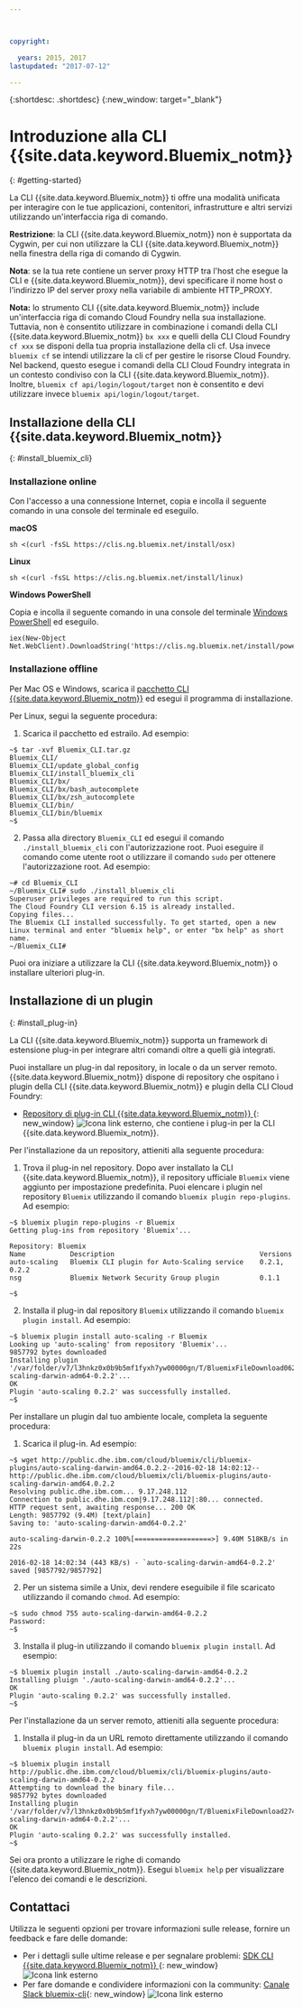 ```yaml
---



copyright:

  years: 2015, 2017
lastupdated: "2017-07-12"

---
```



{:shortdesc: .shortdesc}
{:new_window: target="_blank"}

# Introduzione alla CLI {{site.data.keyword.Bluemix_notm}}
{: #getting-started}

La CLI {{site.data.keyword.Bluemix_notm}} ti offre una modalità unificata per interagire con le tue applicazioni, contenitori, infrastrutture e altri servizi utilizzando un'interfaccia riga di comando. 

**Restrizione**: la CLI {{site.data.keyword.Bluemix_notm}} non è supportata da Cygwin, per cui non utilizzare la CLI {{site.data.keyword.Bluemix_notm}} nella finestra della riga di comando di Cygwin.

**Nota**: se la tua rete contiene un server proxy HTTP tra l'host che esegue la CLI e {{site.data.keyword.Bluemix_notm}}, devi specificare il nome host o l'indirizzo IP del server proxy nella variabile di ambiente HTTP_PROXY.

**Nota:** lo strumento CLI {{site.data.keyword.Bluemix_notm}} include un'interfaccia riga di comando Cloud Foundry nella sua installazione. Tuttavia, non è consentito utilizzare in combinazione i comandi della CLI {{site.data.keyword.Bluemix_notm}} `bx xxx` e quelli della CLI Cloud Foundry `cf xxx` se disponi della tua propria installazione della cli cf. Usa invece `bluemix cf` se intendi utilizzare la cli cf per gestire le risorse Cloud Foundry. Nel backend, questo esegue i comandi della CLI Cloud Foundry integrata in un contesto condiviso con la CLI {{site.data.keyword.Bluemix_notm}}.  Inoltre,  `bluemix cf api/login/logout/target` non è consentito e devi utilizzare invece `bluemix api/login/logout/target`.

## Installazione della CLI {{site.data.keyword.Bluemix_notm}}
{: #install_bluemix_cli}

<!-- Online installation Currently Production Only! Please don't forget to replace the domain name-->

### Installazione online

Con l'accesso a una connessione Internet, copia e incolla il seguente comando in una console del terminale ed eseguilo.

**macOS**
```
sh <(curl -fsSL https://clis.ng.bluemix.net/install/osx)
```

**Linux**
```
sh <(curl -fsSL https://clis.ng.bluemix.net/install/linux)
```

**Windows PowerShell**

Copia e incolla il seguente comando in una console del terminale [Windows PowerShell](https://msdn.microsoft.com/en-us/powershell/scripting/getting-started/getting-started-with-windows-powershell) ed eseguilo.
```
iex(New-Object Net.WebClient).DownloadString('https://clis.ng.bluemix.net/install/powershell')
```

### Installazione offline

<!-- End of online installation -->

Per Mac OS e Windows, scarica il [pacchetto CLI {{site.data.keyword.Bluemix_notm}}](/docs/cli/index.html#downloads) ed esegui il programma di installazione.

Per Linux, segui la seguente procedura:

  1. Scarica il pacchetto ed estrailo. Ad
esempio:

  ```
  ~$ tar -xvf Bluemix_CLI.tar.gz
  Bluemix_CLI/
  Bluemix_CLI/update_global_config
  Bluemix_CLI/install_bluemix_cli
  Bluemix_CLI/bx/
  Bluemix_CLI/bx/bash_autocomplete
  Bluemix_CLI/bx/zsh_autocomplete
  Bluemix_CLI/bin/
  Bluemix_CLI/bin/bluemix
  ~$
  ```

  2. Passa alla directory `Bluemix_CLI` ed esegui il comando `./install_bluemix_cli` con l'autorizzazione root. Puoi eseguire il comando come utente root o utilizzare il comando `sudo` per ottenere l'autorizzazione root. Ad
esempio:

  ```
  ~# cd Bluemix_CLI
  ~/Bluemix_CLI# sudo ./install_bluemix_cli
  Superuser privileges are required to run this script.
  The Cloud Foundry CLI version 6.15 is already installed.
  Copying files...
  The Bluemix CLI installed successfully. To get started, open a new Linux terminal and enter "bluemix help", or enter "bx help" as short name.
  ~/Bluemix_CLI#
  ```

Puoi ora iniziare a utilizzare la CLI {{site.data.keyword.Bluemix_notm}} o installare ulteriori plug-in.

## Installazione di un plugin
{: #install_plug-in}

La CLI {{site.data.keyword.Bluemix_notm}} supporta un framework di estensione plug-in per integrare altri comandi oltre a quelli già integrati.


Puoi installare un plug-in dal repository, in locale o da un server remoto. {{site.data.keyword.Bluemix_notm}} dispone di repository che ospitano i plugin della CLI {{site.data.keyword.Bluemix_notm}} e plugin della CLI Cloud Foundry:

   * [Repository di plug-in CLI {{site.data.keyword.Bluemix_notm}} ](http://clis.ng.bluemix.net/ui/repository.html#bluemix-plugins){: new_window} ![Icona link esterno](../../../icons/launch-glyph.svg), che contiene i plug-in per la CLI {{site.data.keyword.Bluemix_notm}}.

Per l'installazione da un repository, attieniti alla seguente procedura:

  1. Trova il plug-in nel repository. Dopo aver installato la CLI {{site.data.keyword.Bluemix_notm}}, il repository ufficiale `Bluemix` viene aggiunto per impostazione predefinita. Puoi elencare i plugin nel repository `Bluemix` utilizzando il comando `bluemix plugin repo-plugins`. Ad
esempio:

  ```
  ~$ bluemix plugin repo-plugins -r Bluemix
  Getting plug-ins from repository 'Bluemix'...

  Repository: Bluemix
  Name           Description                                    Versions
  auto-scaling   Bluemix CLI plugin for Auto-Scaling service    0.2.1, 0.2.2
  nsg            Bluemix Network Security Group plugin          0.1.1

  ~$
  ```

  2. Installa il plug-in dal repository `Bluemix` utilizzando il comando `bluemix plugin install`. Ad
esempio:

  ```
  ~$ bluemix plugin install auto-scaling -r Bluemix
  Looking up 'auto-scaling' from repository 'Bluemix'...
  9857792 bytes downloaded
  Installing plugin '/var/folder/v7/l3hnkz0x0b9b5mf1fyxh7yw00000gn/T/BluemixFileDownload062468676/auto-scaling-darwin-adm64-0.2.2'...
  OK
  Plugin 'auto-scaling 0.2.2' was successfully installed.
  ~$
  ```


Per installare un plugin dal tuo ambiente locale, completa la seguente procedura:

  1. Scarica il plug-in. Ad
esempio:

  ```
  ~$ wget http://public.dhe.ibm.com/cloud/bluemix/cli/bluemix-plugins/auto-scaling-darwin-amd64.0.2.2--2016-02-18 14:02:12-- http://public.dhe.ibm.com/cloud/bluemix/cli/bluemix-plugins/auto-scaling-darwin-amd64.0.2.2
  Resolving public.dhe.ibm.com... 9.17.248.112
  Connection to public.dhe.ibm.com|9.17.248.112|:80... connected.
  HTTP request sent, awaiting response... 200 OK
  Length: 9857792 (9.4M) [text/plain]
  Saving to: 'auto-scaling-darwin-amd64-0.2.2'

  auto-scaling-darwin-0.2.2 100%[===================>] 9.40M 518KB/s in 22s

  2016-02-18 14:02:34 (443 KB/s) - `auto-scaling-darwin-amd64-0.2.2' saved [9857792/9857792]
  ```

  2. Per un sistema simile a Unix, devi rendere eseguibile il file scaricato utilizzando il comando `chmod`. Ad
esempio:

  ```
  ~$ sudo chmod 755 auto-scaling-darwin-amd64-0.2.2
  Password:
  ~$
  ```

  3. Installa il plug-in utilizzando il comando `bluemix plugin install`. Ad
esempio:

  ```
  ~$ bluemix plugin install ./auto-scaling-darwin-amd64-0.2.2
  Installing pluign './auto-scaling-darwin-amd64-0.2.2'...
  OK
  Plugin 'auto-scaling 0.2.2' was successfully installed.
  ~$
  ```

Per l'installazione da un server remoto, attieniti alla seguente procedura:

  1. Installa il plug-in da un URL remoto direttamente utilizzando il comando `bluemix plugin install`. Ad
esempio:

  ```
  ~$ bluemix plugin install http://public.dhe.ibm.com/cloud/bluemix/cli/bluemix-plugins/auto-scaling-darwin-amd64-0.2.2
  Attempting to download the binary file...
  9857792 bytes downloaded
  Installing plugin '/var/folder/v7/l3hnkz0x0b9b5mf1fyxh7yw00000gn/T/BluemixFileDownload274645142/auto-scaling-darwin-adm64-0.2.2'...
  OK
  Plugin 'auto-scaling 0.2.2' was successfully installed.
  ~$
  ```


Sei ora pronto a utilizzare le righe di comando {{site.data.keyword.Bluemix_notm}}. Esegui `bluemix help` per visualizzare l'elenco dei comandi e le descrizioni. 

## Contattaci

Utilizza le seguenti opzioni per trovare informazioni sulle release, fornire un feedback e fare delle domande:
 * Per i dettagli sulle ultime release e per segnalare problemi: [SDK CLI {{site.data.keyword.Bluemix_notm}} ](https://github.com/IBM-Bluemix/bluemix-cli-sdk){: new_window} ![Icona link esterno](../../../icons/launch-glyph.svg)
 * Per fare domande e condividere informazioni con la community: [Canale Slack bluemix-cli](https://dwopen.slack.com/messages/bluemix-cli/){: new_window} ![Icona link esterno](../../../icons/launch-glyph.svg)
